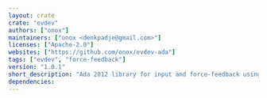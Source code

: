 ```yaml
---
layout: crate
crate: "evdev"
authors: ["onox"]
maintainers: ["onox <denkpadje@gmail.com>"]
licenses: ["Apache-2.0"]
websites: ["https://github.com/onox/evdev-ada"]
tags: ["evdev", "force-feedback"]
version: "1.0.1"
short_description: "Ada 2012 library for input and force-feedback using Linux' evdev API"
dependencies: 
---
```



